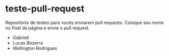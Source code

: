 # teste-pull-request
Repositório de testes para vocês enviarem pull requests. Coloque seu nome no final da página e envie o pull request.

- Gabriell
- Lucas Bezerra
- Wellington Rodrigues
